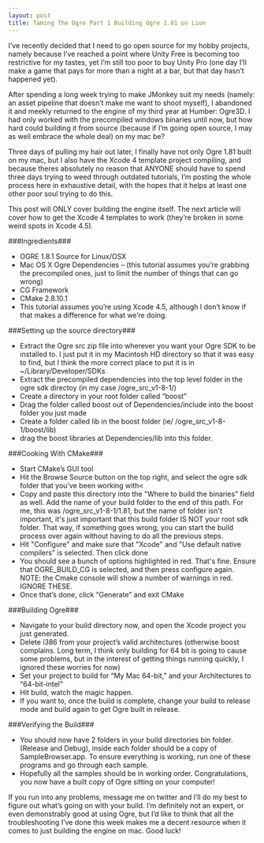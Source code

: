 ```yaml
---
layout: post
title: Taming The Ogre Part 1 Building Ogre 1.81 on Lion
---
```

I’ve recently decided that I need to go open source for my hobby projects, namely because I’ve reached a point where Unity Free is becoming too restrictive for my tastes, yet I’m still too poor to buy Unity Pro (one day I’ll make a game that pays for more than a night at a bar, but that day hasn’t happened yet).

After spending a long week trying to make JMonkey suit my needs (namely: an asset pipeline that doesn’t make me want to shoot myself), I abandoned it and meekly returned to the engine of my third year at Humber: Ogre3D. I had only worked with the precompiled windows binaries until now, but how hard could building it from source (because if I’m going open source, I may as well embrace the whole deal) on my mac be?

Three days of pulling my hair out later, I finally have not only Ogre 1.81 built on my mac, but I also have the Xcode 4 template project compiling, and because theres absolutely no reason that ANYONE should have to spend three days trying to weed through outdated tutorials, I’m posting the whole process here in exhaustive detail, with the hopes that it helps at least one other poor soul trying to do this.

This post will ONLY cover building the engine itself. The next article will cover how to get the Xcode 4 templates to work (they’re broken in some weird spots in Xcode 4.5).

###Ingredients###

*  OGRE 1.8.1 Source for Linux/OSX 
* Mac OS X Ogre Dependencies – (this tutorial assumes you’re grabbing the precompiled ones, just to limit the number of things that can go wrong)
* CG Framework
* CMake 2.8.10.1
* This tutorial assumes you’re using Xcode 4.5, although I don’t know if that makes a difference for what we’re doing.

###Setting up the source directory###

* Extract the Ogre src zip file into wherever you want your Ogre SDK to be installed to. I just put it in my Macintosh HD directory so that it was easy to find, but I think the more correct place to put it is in ~/Library/Developer/SDKs
* Extract  the precompiled dependencies into the top level folder in the ogre sdk directoy (in my case /ogre_src_v1-8-1/)
* Create a directory in your root folder called “boost”
* Drag the folder called boost out of Dependencies/include into the boost folder you just made
* Create a folder called lib in the boost folder (ie/ /ogre_src_v1-8-1/boost/lib)
* drag the boost libraries at Dependencies/lib into this folder.

###Cooking With CMake###

* Start CMake’s GUI tool
* Hit the Browse Source button on the top right, and select the ogre sdk folder that you’ve been working with<
* Copy and paste this directory into the "Where to build the binaries" field as well. Add the name of your build folder to the end of this path. For me, this was /ogre_src_v1-8-1/1.81, but the name of folder isn't important, it's just important that this build folder IS NOT your root sdk folder. That way, if something goes wrong, you can start the build process over again without having to do all the previous steps.
* Hit "Configure" and make sure that "Xcode" and "Use default native compilers" is selected. Then click done
* You should see a bunch of options highlighted in red. That's fine. Ensure that OGRE_BUILD_CG is selected, and then press configure again. NOTE: the Cmake console will show a number of warnings in red. IGNORE THESE.
* Once that’s done, click “Generate” and exit CMake

###Building Ogre###

* Navigate to your build directory now, and open the Xcode project you just generated.
* Delete i386 from your project’s valid architectures (otherwise boost complains. Long term, I think only building for 64 bit is going to cause some problems, but in the interest of getting things running quickly, I ignored these worries for now)
* Set your project to build for “My Mac 64-bit,” and your Architectures to “64-bit-intel”
* Hit build, watch the magic happen.
* If you want to, once the build is complete, change your build to release mode and build again to get Ogre built in release.

###Verifying the Build###

* You should now have 2 folders in your build directories bin folder. (Release and Debug), inside each folder should be a copy of SampleBrowser.app. To ensure everything is working, run one of these programs and go through each sample.
* Hopefully all the samples should be in working order. Congratulations, you now have a built copy of Ogre sitting on your computer!

If you run into any problems, message me on twitter and I’ll do my best to figure out what’s going on with your build. I’m definitely not an expert, or even demonstrably good at using Ogre, but I’d like to think that all the troubleshooting I’ve done this week makes me a decent resource when it comes to just building the engine on mac. Good luck!

